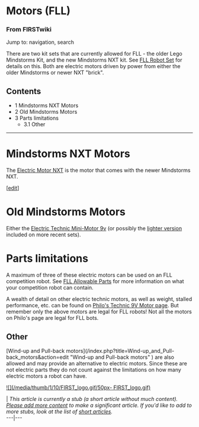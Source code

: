 # Motors (FLL)

### From FIRSTwiki

Jump to: navigation, search

There are two kit sets that are currently allowed for FLL - the older Lego
Mindstorms Kit, and the new Mindstorms NXT kit. See [FLL Robot
Set](/index.php/FLL_Robot_Set "FLL Robot Set" ) for details on this. Both are
electric motors driven by power from either the older Mindstorms or newer NXT
"brick".

## Contents

  * 1 Mindstorms NXT Motors
  * 2 Old Mindstorms Motors
  * 3 Parts limitations
    * 3.1 Other  
---  
  

# Mindstorms NXT Motors

The [Electric Motor NXT](http://peeron.com/inv/parts/53787
"http://peeron.com/inv/parts/53787" ) is the motor that comes with the newer
Mindstorms NXT.

[[edit](/index.php?title=Motors_%28FLL%29&action=edit&section=2 "Edit section:
Old Mindstorms Motors" )]

# Old Mindstorms Motors

Either the [Electric Technic Mini-Motor
9v](http://peeron.com/inv/parts/71427c01
"http://peeron.com/inv/parts/71427c01" ) (or possibly the [lighter
version](http://peeron.com/inv/parts/43362c01
"http://peeron.com/inv/parts/43362c01" ) included on more recent sets).


# Parts limitations

A maximum of three of these electric motors can be used on an FLL competition
robot. See [FLL Allowable Parts](/index.php/FLL_Allowable_Parts "FLL Allowable
Parts" ) for more information on what your competition robot can contain.

A wealth of detail on other electric technic motors, as well as weight,
stalled performance, etc. can be found on [Philo's Technic 9V Motor
page](http://www.philohome.com/motors/motorcomp.htm
"http://www.philohome.com/motors/motorcomp.htm" ). But remember only the above
motors are legal for FLL robots! Not all the motors on Philo's page are legal
for FLL bots.


## Other

[Wind-up and Pull-back motors](/index.php?title=Wind-up_and_Pull-
back_motors&action=edit "Wind-up and Pull-back motors" ) are also allowed and
may provide an alternative to electric motors. Since these are not electric
parts they do not count against the limitations on how many electric motors a
robot can have.

  

[![](/media/thumb/1/10/FIRST_logo.gif/50px-
FIRST_logo.gif)](/index.php/Image:FIRST_logo.gif "" )

|  _This article is currently a stub (a short article without much content).
[Please add more
content](http://www.firstwiki.net/index.php?title=Motors_%28FLL%29&action=edit
"http://www.firstwiki.net/index.php?title=Motors_%28FLL%29&action=edit" ) to
make a significant article. If you'd like to add to more stubs, look at the
list of [short articles](/index.php/Special:Shortpages "Special:Shortpages"
)._  
---|---  
  
